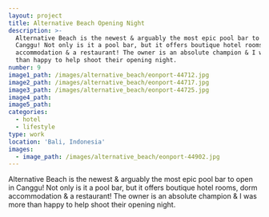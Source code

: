 ```yaml
---
layout: project
title: Alternative Beach Opening Night
description: >-
  Alternative Beach is the newest & arguably the most epic pool bar to open in
  Canggu! Not only is it a pool bar, but it offers boutique hotel rooms, dorm
  accommodation & a restaurant! The owner is an absolute champion & I was more
  than happy to help shoot their opening night.
number: 9
image1_path: /images/alternative_beach/eonport-44712.jpg
image2_path: /images/alternative_beach/eonport-44717.jpg
image3_path: /images/alternative_beach/eonport-44725.jpg
image4_path:
image5_path:
categories:
  - hotel
  - lifestyle
type: work
location: 'Bali, Indonesia'
images:
  - image_path: /images/alternative_beach/eonport-44902.jpg
---
```


Alternative Beach is the newest & arguably the most epic pool bar to open in Canggu! Not only is it a pool bar, but it offers boutique hotel rooms, dorm accommodation & a restaurant! The owner is an absolute champion & I was more than happy to help shoot their opening night.